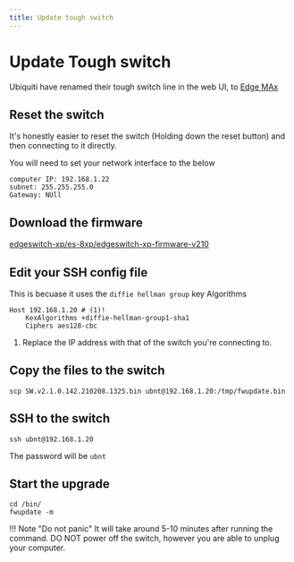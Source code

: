 ```yaml
---
title: Update tough switch
---
```


# Update Tough switch

Ubiquiti have renamed their tough switch line in the web UI, to [Edge MAx](https://store.ui.com/collections/operator-edgemax-routers)

## Reset the switch

It's honestly easier to reset the switch (Holding down the reset button) and then connecting to it directly.

You will need to set your network interface to the below

```text
computer IP: 192.168.1.22
subnet: 255.255.255.0
Gateway: NUll
```

## Download the firmware

[edgeswitch-xp/es-8xp/edgeswitch-xp-firmware-v210](https://www.ui.com/download/edgemax/edgeswitch-xp/es-8xp/edgeswitch-xp-firmware-v210)

## Edit your SSH config file

This is becuase it uses the `diffie hellman group` key Algorithms

```shell
Host 192.168.1.20 # (1)!
    KexAlgorithms +diffie-hellman-group1-sha1
    Ciphers aes128-cbc
```

1. Replace the IP address with that of the switch you're connecting to. 

## Copy the files to the switch

```shell
scp SW.v2.1.0.142.210208.1325.bin ubnt@192.168.1.20:/tmp/fwupdate.bin
```

## SSH to the switch

```shell
ssh ubnt@192.168.1.20
```

The password will be `ubnt`

## Start the upgrade

```shell
cd /bin/
fwupdate -m
```

!!! Note "Do not panic"
    It will take around 5-10 minutes after running the command.
    DO NOT power off the switch, however you are able to unplug your computer. 